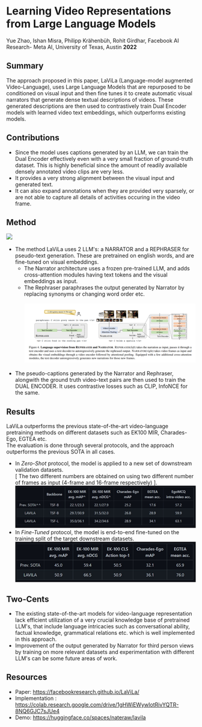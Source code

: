 # Learning Video Representations from Large Language Models

Yue Zhao, Ishan Misra, Philipp Krähenbüh, Rohit Girdhar, Facebook AI Research- Meta AI, University of Texas, Austin
**2022**
## Summary

The approach proposed in this paper, LaViLa (Language-model augmented Video-Language), uses Large Language Models that are repurposed to be conditioned on visual input 
and then fine tunes it to create automatic visual narrators that generate dense textual descriptions of videos. 
These generated descriptions are then used to contrastively train Dual Encoder models with learned video text embeddings, which outperforms existing models.

## Contributions

- Since the model uses captions generated by an LLM, we can train the Dual Encoder effectively even with a very small fraction of ground-truth dataset.
This is highly beneficial since the amount of readily available densely annotated video clips are very less.
- It provides a very strong alignment between the visual input and generated text.
- It can also expand annotations when they are provided very sparsely, or are not able to capture all details of activities occuring in the video frame.

## Method
<img src="../images/lavila_ego4d.gif"> <br>
- The method LaViLa uses 2 LLM's: a NARRATOR and a REPHRASER for pseudo-text generation. These are pretrained on english words, and are fine-tuned on visual embeddings.
  - The Narrator architecture uses a frozen pre-trained LLM, and adds cross-attention modules having text tokens and the visual embeddings as input.
  - The Rephraser paraphrases the output generated by Narrator by replacing synonyms or changing word order etc. <br> <br>
<img src='../images/lavila_narrator.png'> <br> <br>
- The pseudo-captions generated by the Narrator and Rephraser, alongwith the ground truth video-text pairs are then used to train the DUAL ENCODER. 
It uses contrastive losses such as CLIP, InfoNCE for the same.

## Results
LaViLa outperforms the previous state-of-the-art video-language pretraining methods on different datasets such as EK100 MIR, Charades-Ego, EGTEA etc. <br>
The evaluation is done through several protocols, and the approach outperforms the previous SOTA in all cases.
- In *Zero-Shot* protocol, the model is applied to a new set of downstream validation datasets.<br> 
[ The two different numbers are obtained on using two different number of frames as input (4-frame and 16-frame respectively) ].
<img src='../images/lavila_zs.jpeg'> <br>
- In *Fine-Tuned* protocol, the model is end-to-end fine-tuned on the training split of the target downstream datasets.
<img src='../images/lavila_ft.jpeg'> <br>

## Two-Cents

- The existing state-of-the-art models for video-language representation lack efficient utilization of a very crucial knowledge base of pretrained LLM's, that include 
language intricacies such as conversational ability, factual knowledge, grammatical relations etc. which is well implemented in this approach.
- Improvement of the output generated by Narrator for third person views by training on more relevant datasets and experimentation with different LLM's can be some future areas of work.

## Resources
- Paper: https://facebookresearch.github.io/LaViLa/
- Implementation : https://colab.research.google.com/drive/1gHWiEWywIotRivYQTR-8NQ6GJC7sJUe4
- Demo: https://huggingface.co/spaces/nateraw/lavila
